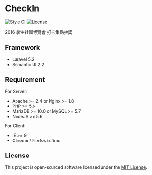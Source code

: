# CheckIn
[![Style CI](https://styleci.io/repos/65193423/shield)](https://styleci.io/repos/65193423/)
[![License](https://img.shields.io/github/license/HackerSir/CheckIn.svg)](https://raw.githubusercontent.com/HackerSir/CheckIn/master/LICENSE)
  
2016 學生社團博覽會 打卡集點抽獎

## Framework
- Laravel 5.2
- Semantic UI 2.2

## Requirement
For Server: 
- Apache >= 2.4 or Nginx >= 1.8
- PHP >= 5.6
- MariaDB >= 10.0 or MySQL >= 5.7
- NodeJS >= 5.6
  
For Client:
- IE >= 9
- Chrome / Firefox is fine.

## License
This project is open-sourced software licensed under the [MIT License](http://opensource.org/licenses/MIT).
